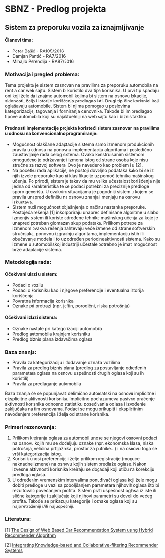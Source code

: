 # SBNZ - Predlog projekta

## Sistem za preporuku vozila za iznajmljivanje

#### Članovi tima:

- Petar Bašić - RA105/2016
- Damjan Pantić - RA7/2016
- Mihajlo Perendija - RA87/2016

### Motivacija i pregled problema:

Tema projekta je sistem zasnovan na pravilima za preporuku automobila na rent a car web sajtu. Sistem
bi koristilo dva tipa korisnika. U prvi tip spadaju oni koji žele da iznajme automobil kojima bi sistem
na osnovu lokacije, sklonosti, želja i istorije korišćenja predlagao isti. Drugi tip čine korisnici koji
oglašavaju automobile. Sistem bi njima pomogao u poslovima kategorizacije, tagovanja i formiranja
cenovnika. Takođe bi im predlagao tipove automobila koji su najaktuelniji na web sajtu kao i biznis
taktiku.

#### Prednosti implementacije projekta koristeći sistem zasnovan na pravilima u odnosu na konvencionalno programiranje:

- Mogućnost olakšane adaptacije sistema samo izmenom produkcionih pravila u odnosu na ponovnu
implementaciju algoritama i posledično zaustavljanje rada celog sistema. Ovako konstruisanim
sistemom omogućeno je održavanje i izmena istog od strane osoba koje nisu stručne za razvoj softvera.
Ovo je navedeno kao problem i u [2].
- Na pocetku rada aplikacije, ne postoji dovoljno podataka kako bi se iz njih izvele preporuke kao ni
klasifikacije uz pomoć tehnika mašinskog učenja. Po prirodi, sistem je takav da mu velika učestalost
korišćenja nije jedna od karakteristika te se podaci potrebni za preciznije predloge sporo generišu. U
ovakvim situacijama je pogodniji sistem u kojem se pravila unapred definišu na osnovu znanja i
menjaju na osnovu iskustava.
- Sistem nudi mogućnost objašnjenja o načinu nastanka preporuke.
Postojeća rešenja [1] inkorporiraju unapred definisane algoritme u slabo izmenjiv sistem ili koriste
određene tehnike mašinskog učenja za koje je unapred potreban glomazan skup podataka. Prilikom
potrebe za izmenom ovakva rešenja zahtevaju veće izmene od strane softverskih stručnjaka, ponovnu
izgradnju algoritama, implementaciju istih ili obučavanje modela i to uz određen period neaktivnosti
sistema. Kako su izmene u automobilskoj industriji učestale potrebno je imati mogućnost brze
adaptacije sistema.

### Metodologija rada:
#### Očekivani ulazi u sistem:

- Podaci o vozilu
- Podaci o korisniku kao i njegove preferencije i eventualna istorija korišćenja
- Povratna informacija korisnika
- Oznake pri pretrazi (npr. jeftin, porodični, niska potrošnja)

#### Očekivani izlazi sistema:

- Oznake nastale pri kategorizaciji automobila
- Predlog automobila krajnjem korisniku
- Predlog biznis plana izdavačima oglasa

### Baza znanja:

- Pravila za kategorizaciju i dodavanje oznaka vozilima
- Pravila za predlog biznis plana (predlog za postavljanje određenih parametara oglasa na osnovu
uspešnosti drugih oglasa koji su ih koristili)
- Pravila za predlaganje automobila

Baza znanja će se popunjavati delimično automatski na osnovu implicitne i eksplicitne aktivnosti
korisnika. Implicitno podrazumeva pasivno praćenje aktivnosti korisnika odnosno statistiku
posećivanja oglasa i izvođenje zaključaka na tim osnovama. Podaci se mogu prikupiti i eksplicitnim
navođenjem preferencija i želja od strane korisnika.

### Primeri rezonovanja:

1. Prilikom kreiranja oglasa za automobil unose se njegovi osnovni podaci na osnovu kojih mu se
dodeljuju oznake (npr. ekonomska klasa, niska potrošnja, veličina prtljažnika, prostor za
putnike...) i na osnovu toga se vrši kategorizacija istog.
2. Korisnik unosi preferencije i želje prilikom registracije (moguće naknadne izmene) na osnovu
kojih sistem predlaže oglase. Nakon izvesne aktivnosti korisnika kreiraju se događaji koji utiču
na korekciju predloga oglasa.
3. U određenim vremenskim intervalima ponuđivači oglasa koji žele mogu dobiti predloge u vezi
sa poboljšanjem parametara njihovih oglasa što bi rezultovalo povećanjem profita. Sistem prati
uspešnost oglasa iz iste ili slične kategorije i zaključuje koji njihovi parametri su doveli do
većeg profita.
Takođe se prikazuju kategorije i oznake oglasa koji su najpretraženiji i/ili najuspešniji.

### Literatura:

[1] [The Design of Web Based Car Recommendation System using Hybrid Recommender Algorithm](https://www.researchgate.net/publication/332683028_The_Design_of_Web_Based_Car_Recommendation_System_using_Hybrid_Recommender_Algorithm)

[2] [Integrating Knowledge-based and Collaborative-filtering Recommender Systems](https://www.researchgate.net/publication/2418883_Integrating_Knowledge-based_and_Collaborative-filtering_Recommender_Systems)
